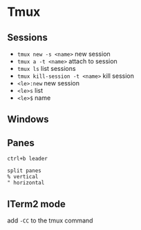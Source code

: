 # Tmux

## Sessions
* `tmux new -s <name>` new session
* `tmux a -t <name>` attach to session
* `tmux ls` list sessions
* `tmux kill-session -t <name>` kill session
* `<le>:new` new session
* `<le>s` list
* `<le>$` name

## Windows


## Panes
```
ctrl+b leader

split panes
% vertical
" horizontal

```

## ITerm2 mode
add `-CC` to the tmux command
